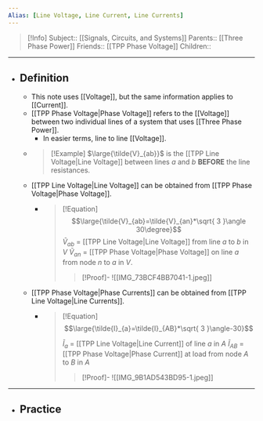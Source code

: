 ```yaml
---
Alias: [Line Voltage, Line Current, Line Currents]
---
```

> [!Info]
> Subject:: [[Signals, Circuits, and Systems]]
> Parents:: [[Three Phase Power]]
> Friends:: [[TPP Phase Voltage]]
> Children:: 
---
- ## Definition
	- This note uses [[Voltage]], but the same information applies to [[Current]].
	- [[TPP Phase Voltage|Phase Voltage]] refers to the [[Voltage]] between two individual lines of a system that uses [[Three Phase Power]].
		- In easier terms, line to line [[Voltage]].
	- > [!Example]
	  > $\large{\tilde{V}_{ab}}$ is the [[TPP Line Voltage|Line Voltage]] between lines $a$ and $b$ **BEFORE** the line resistances.
	- [[TPP Line Voltage|Line Voltage]] can be obtained from [[TPP Phase Voltage|Phase Voltage]].
		- > [!Equation]
		  > $$\large{\tilde{V}_{ab}=\tilde{V}_{an}*\sqrt{ 3 }\angle 30\degree}$$
		  > $\tilde{V}_{ab}$ = [[TPP Line Voltage|Line Voltage]] from line $a$ to $b$ in $V$
		  > $\tilde{V}_{an}$ = [[TPP Phase Voltage|Phase Voltage]] on line $a$ from node $n$ to $a$ in $V$.
		  > > [!Proof]-
		  > > ![[IMG_73BCF4BB7041-1.jpeg]]
	- [[TPP Phase Voltage|Phase Currents]] can be obtained from [[TPP Line Voltage|Line Currents]].
		- > [!Equation]
		  > $$\large{\tilde{I}_{a}=\tilde{I}_{AB}*\sqrt{ 3 }\angle-30}$$
		  > 
		  > $\tilde{I}_{a}$ = [[TPP Line Voltage|Line Current]] of line $a$ in $A$
		  > $\tilde{I}_{AB}$ = [[TPP Phase Voltage|Phase Current]] at load from node $A$ to $B$ in $A$
		  > 
		  > > [!Proof]-
		  > > ![[IMG_9B1AD543BD95-1.jpeg]]
---
- ## Practice